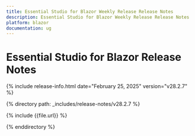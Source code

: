 ```yaml
---
title: Essential Studio for Blazor Weekly Release Release Notes  
description: Essential Studio for Blazor Weekly Release Release Notes  
platform: blazor
documentation: ug
---
```


# Essential Studio for Blazor  Release Notes  

{% include release-info.html date="February 25, 2025"  version="v28.2.7" %}

{% directory path: _includes/release-notes/v28.2.7 %}

{% include {{file.url}} %}

{% enddirectory %}
